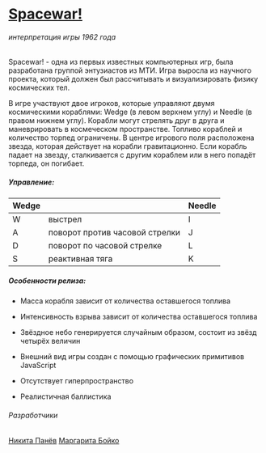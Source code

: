 # [Spacewar!](https://bmstu-iu9.github.io/upt2019-12-starwars/)

###### интерпретация игры 1962 года

Spacewar! - одна из первых известных компьютерных игр, была разработана группой энтузиастов из МТИ. Игра выросла из научного проекта, который должен был рассчитывать и визуализировать физику космических тел.

В игре участвуют двое игроков, которые управляют двумя космическими кораблями: Wedge (в левом верхнем углу) и Needle (в правом нижнем углу). Корабли могут стрелять друг в друга и маневрировать в космеческом пространстве. Топливо кораблей и количество торпед ограничены. В центре игрового поля расположена звезда, которая действует на корабли гравитационно. Если корабль падает на звезду, сталкивается с другим кораблем или в него попадёт торпеда, он погибает.

##### Управление:

| Wedge |                                | Needle |
| ----- | ------------------------------ | ------ |
| W     | выстрел                        | I      |
| A     | поворот против часовой стрелки | J      |
| D     | поворот по часовой стрелке     | L      |
| S     | реактивная тяга                | K      |



##### Особенности релиза:

- Масса корабля зависит от количества оставшегося топлива

- Интенсивность взрыва зависит от количества оставшегося топлива

- Звёздное небо генерируется случайным образом, состоит из звёзд четырёх величин

- Внешний вид игры создан с помощью графических примитивов JavaScript

- Отсутствует гиперпространство

- Реалистичная баллистика



###### Разработчики

[Никита Панёв](https://github.com/tmible) 		 [Маргарита Бойко](https://github.com/mortawe) 	
